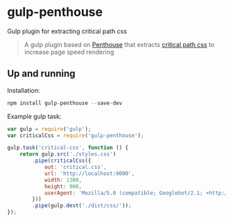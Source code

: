 # gulp-penthouse
Gulp plugin for extracting critical path css

> A gulp plugin based on <a href="http://www.npmjs.org/package/penthouse">Penthouse</a> that extracts
> <a href="https://addyosmani.com/blog/detecting-critical-above-the-fold-css-with-paul-kinlan-video/">critical path css</a> 
> to increase page speed rendering

## Up and running

Installation:
```js
npm install gulp-penthouse --save-dev
```

Example gulp task:
```js
var gulp = require('gulp');
var criticalCss = require('gulp-penthouse');

gulp.task('critical-css', function () {
    return gulp.src('./styles.css')
        .pipe(criticalCss({
            out: 'critical.css',
            url: 'http://localhost:9000',
            width: 1300,
            height: 900,
            userAgent: 'Mozilla/5.0 (compatible; Googlebot/2.1; +http://www.google.com/bot.html)'
        }))
        .pipe(gulp.dest('./dist/css/'));
});

```
